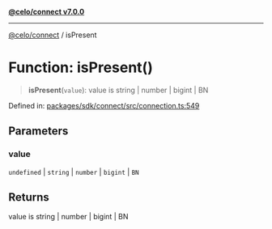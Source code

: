 [**@celo/connect v7.0.0**](../README.md)

***

[@celo/connect](../globals.md) / isPresent

# Function: isPresent()

> **isPresent**(`value`): value is string \| number \| bigint \| BN

Defined in: [packages/sdk/connect/src/connection.ts:549](https://github.com/celo-org/developer-tooling/blob/master/packages/sdk/connect/src/connection.ts#L549)

## Parameters

### value

`undefined` | `string` | `number` | `bigint` | `BN`

## Returns

value is string \| number \| bigint \| BN
